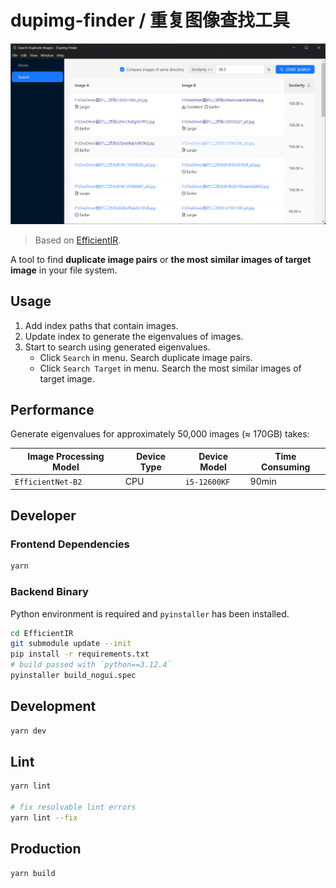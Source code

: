 # dupimg-finder / 重复图像查找工具

![search-duplicate-images](./docs/search-duplicate-images.png)

> Based on [EfficientIR](https://github.com/Sg4Dylan/EfficientIR).

A tool to find **duplicate image pairs** or **the most similar images of target image** in your file system.

## Usage

1. Add index paths that contain images.
2. Update index to generate the eigenvalues of images.
3. Start to search using generated eigenvalues.
   - Click `Search` in menu. Search duplicate image pairs.
   - Click `Search Target` in menu. Search the most similar images of target image.

## Performance

Generate eigenvalues for approximately 50,000 images (≈ 170GB) takes:

| Image Processing Model | Device Type | Device Model | Time Consuming |
| ---------------------- | ----------- | ------------ | -------------- |
| `EfficientNet-B2`      | CPU         | `i5-12600KF` | 90min          |

## Developer

### Frontend Dependencies

```bash
yarn
```

### Backend Binary

Python environment is required and `pyinstaller` has been installed.

```bash
cd EfficientIR
git submodule update --init
pip install -r requirements.txt
# build passed with `python==3.12.4`
pyinstaller build_nogui.spec
```

## Development

```bash
yarn dev
```

## Lint

```bash
yarn lint

# fix resolvable lint errors
yarn lint --fix
```

## Production

```bash
yarn build
```
